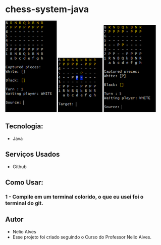 # chess-system-java

<img src= "https://github.com/eduardolima002/chess-system-java/blob/main/images/cap1.PNG">
<img src= "https://github.com/eduardolima002/chess-system-java/blob/main/images/cap4.PNG">
<img src= "https://github.com/eduardolima002/chess-system-java/blob/main/images/cap5.PNG">

## Tecnologia:

* Java

## Serviços Usados

* Github

## Como Usar:

### 1 - Compile em um terminal colorido, o que eu usei foi o terminal do git.

## Autor

* Nelio Alves
* Esse projeto foi criado seguindo o Curso do Professor Nelio Alves.

